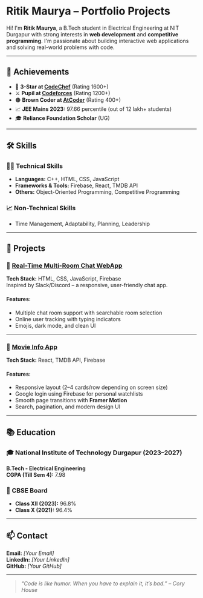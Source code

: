 # Ritik Maurya – Portfolio Projects

Hi! I'm **Ritik Maurya**, a B.Tech student in Electrical Engineering at NIT Durgapur with strong interests in **web development** and **competitive programming**. I'm passionate about building interactive web applications and solving real-world problems with code.

---

## 🎯 Achievements

- 🥉 **3-Star at [CodeChef](https://www.codechef.com/users/ritik)** (Rating 1600+)
- ⚔️ **Pupil at [Codeforces](https://codeforces.com/profile/ritik)** (Rating 1200+)
- 🟤 **Brown Coder at [AtCoder](https://atcoder.jp/users/ritik)** (Rating 400+)
- 📈 **JEE Mains 2023:** 97.66 percentile (out of 12 lakh+ students)
- 🎓 **Reliance Foundation Scholar** (UG)

---

## 🛠 Skills

### 👨‍💻 Technical Skills
- **Languages:** C++, HTML, CSS, JavaScript
- **Frameworks & Tools:** Firebase, React, TMDB API
- **Others:** Object-Oriented Programming, Competitive Programming

### 📈 Non-Technical Skills
- Time Management, Adaptability, Planning, Leadership

---

## 🚀 Projects

### 🔹 [Real-Time Multi-Room Chat WebApp](#)
**Tech Stack:** HTML, CSS, JavaScript, Firebase  
Inspired by Slack/Discord – a responsive, user-friendly chat app.

#### Features:
- Multiple chat room support with searchable room selection
- Online user tracking with typing indicators
- Emojis, dark mode, and clean UI

---

### 🔹 [Movie Info App](#)
**Tech Stack:** React, TMDB API, Firebase

#### Features:
- Responsive layout (2–4 cards/row depending on screen size)
- Google login using Firebase for personal watchlists
- Smooth page transitions with **Framer Motion**
- Search, pagination, and modern design UI

---

## 📚 Education

### 🎓 National Institute of Technology Durgapur (2023–2027)
**B.Tech - Electrical Engineering**  
**CGPA (Till Sem 4):** 7.98

### 📖 CBSE Board
- **Class XII (2023):** 96.8%
- **Class X (2021):** 96.4%

---

## 📫 Contact

**Email:** _[Your Email]_  
**LinkedIn:** _[Your LinkedIn]_  
**GitHub:** _[Your GitHub]_

---

> _“Code is like humor. When you have to explain it, it’s bad.” – Cory House_
